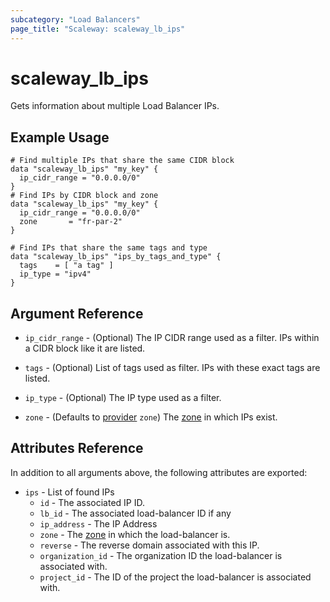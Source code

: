 ```yaml
---
subcategory: "Load Balancers"
page_title: "Scaleway: scaleway_lb_ips"
---
```


# scaleway_lb_ips

Gets information about multiple Load Balancer IPs.

## Example Usage

```hcl
# Find multiple IPs that share the same CIDR block
data "scaleway_lb_ips" "my_key" {
  ip_cidr_range = "0.0.0.0/0"
}
# Find IPs by CIDR block and zone
data "scaleway_lb_ips" "my_key" {
  ip_cidr_range = "0.0.0.0/0"
  zone       = "fr-par-2"
}

# Find IPs that share the same tags and type
data "scaleway_lb_ips" "ips_by_tags_and_type" {
  tags    = [ "a tag" ]
  ip_type = "ipv4"
}
```

## Argument Reference

- `ip_cidr_range` - (Optional) The IP CIDR range used as a filter. IPs within a CIDR block like it are listed.

- `tags` - (Optional)  List of tags used as filter. IPs with these exact tags are listed.

- `ip_type` - (Optional) The IP type used as a filter.

- `zone` - (Defaults to [provider](../index.md#zone) `zone`) The [zone](../guides/regions_and_zones.md#zones) in which IPs exist.

## Attributes Reference

In addition to all arguments above, the following attributes are exported:

- `ips` - List of found IPs
    - `id` - The associated IP ID.
    - `lb_id` - The associated load-balancer ID if any
    - `ip_address` - The IP Address
    - `zone` - The [zone](../guides/regions_and_zones.md#zones) in which the load-balancer is.
    - `reverse` - The reverse domain associated with this IP.
    - `organization_id` - The organization ID the load-balancer is associated with.
    - `project_id` - The ID of the project the load-balancer is associated with.